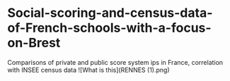# Social-scoring-and-census-data-of-French-schools-with-a-focus-on-Brest
Comparisons of private and public score system ips in France, correlation with INSEE census data
![What is this](RENNES (1).png)
